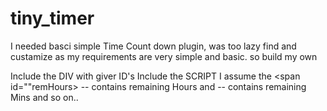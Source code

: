 # tiny_timer
I needed basci simple Time Count down plugin, was too lazy find and custamize as my requirements are very simple and basic. so build my own

Include the DIV with giver ID's
Include the SCRIPT
I assume the <span id=""remHours></span> -- contains remaining Hours and <span id="remMins"></span>  -- contains remaining Mins and so on..
